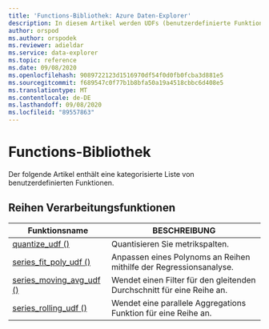 ```yaml
---
title: 'Functions-Bibliothek: Azure Daten-Explorer'
description: In diesem Artikel werden UDFs (benutzerdefinierte Funktionen) beschrieben, mit denen die Funktionen von Azure Daten-Explorer erweitert werden.
author: orspod
ms.author: orspodek
ms.reviewer: adieldar
ms.service: data-explorer
ms.topic: reference
ms.date: 09/08/2020
ms.openlocfilehash: 9089722123d1516970df54f0d0fb0fcba3d881e5
ms.sourcegitcommit: f689547c0f77b1b8bfa50a19a4518cbbc6d408e5
ms.translationtype: MT
ms.contentlocale: de-DE
ms.lasthandoff: 09/08/2020
ms.locfileid: "89557863"
---
```

# <a name="functions-library"></a>Functions-Bibliothek

Der folgende Artikel enthält eine kategorisierte Liste von benutzerdefinierten Funktionen.

## <a name="series-processing-functions"></a>Reihen Verarbeitungsfunktionen

|Funktionsname     |BESCHREIBUNG                                          |
|-------------------------|--------------------------------------------------------|
|[quantize_udf ()](quantize-udf.md)|Quantisieren Sie metrikspalten. |
|[series_fit_poly_udf ()](series-fit-poly-udf.md)|Anpassen eines Polynoms an Reihen mithilfe der Regressionsanalyse. |
|[series_moving_avg_udf ()](series-moving-avg-udf.md)|Wendet einen Filter für den gleitenden Durchschnitt für eine Reihe an. |
|[series_rolling_udf ()](series-rolling-udf.md)|Wendet eine parallele Aggregations Funktion für eine Reihe an. |
